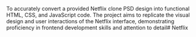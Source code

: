 To accurately convert a provided Netflix clone PSD design into functional HTML, CSS, and JavaScript code. The project aims to
replicate the visual design and user interactions of the Netflix interface, demonstrating proficiency in frontend development skills and
attention to detail# Netflix
